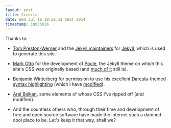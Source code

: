 ```yaml
---
layout: post
title: Credits
date: Wed Jul 16 19:58:12 CEST 2014
timestamp: 18955016
---
```


Thanks to:

 - [Tom Preston-Werner](http://tom.preston-werner.com/) and the [Jekyll maintainers](https://github.com/jekyll/jekyll/graphs/contributors) for [Jekyll](http://jekyllrb.com/), which is used to generate this site.

 - [Mark Otto](http://markdotto.com/) for the development of [Poole](http://getpoole.com/), the Jekyll theme on which this site's CSS was originally based (and [much of it](/css/style.css) still is).

 - [Benjamin Winterberg](http://winterbe.com) for permission to use his excellent [Darcula](http://www.jetbrains.com/idea/)-themed [syntax highlighting](http://winterbe.com/posts/2014/03/16/java-8-tutorial/) (which I have [modified](/css/darcula.css)).

 - [Aral Balkan](http://aralbalkan.com/), some elements of whose CSS I've ripped off (and modified).

 - And the countless others who, through their time and development of free and open source software have made the internet such a damned cool place to be. Let's keep it that way, shall we?
